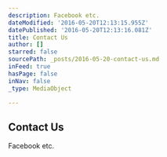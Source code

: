 ```yaml
---
description: Facebook etc.
dateModified: '2016-05-20T12:13:15.955Z'
datePublished: '2016-05-20T12:13:16.081Z'
title: Contact Us
author: []
starred: false
sourcePath: _posts/2016-05-20-contact-us.md
inFeed: true
hasPage: false
inNav: false
_type: MediaObject

---
```

<article style=""><h1>Contact Us</h1></article>

Facebook etc.